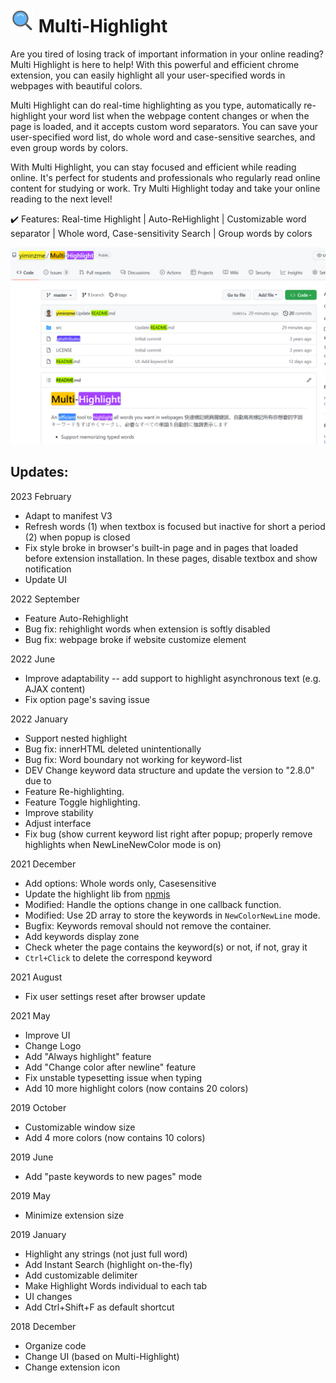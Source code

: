 # ![extension-logo](src/img/logo38.png) Multi-Highlight

Are you tired of losing track of important information in your online reading? Multi Highlight is here to help! With this powerful and efficient chrome extension, you can easily highlight all your user-specified words in webpages with beautiful colors.

Multi Highlight can do real-time highlighting as you type, automatically re-highlight your word list when the webpage content changes or when the page is loaded, and it accepts custom word separators. You can save your user-specified word list, do whole word and case-sensitive searches, and even group words by colors.

With Multi Highlight, you can stay focused and efficient while reading online. It's perfect for students and professionals who regularly read online content for studying or work. Try Multi Highlight today and take your online reading to the next level!

✔️ Features: Real-time Highlight | Auto-ReHighlight | Customizable word separator | Whole word, Case-sensitivity Search | Group words by colors  


![screenshot-2](doc/2_screenshot_github.png)

## Updates: 

2023 February
* Adapt to manifest V3
* Refresh words (1) when textbox is focused but inactive for short a period (2) when popup is closed
* Fix style broke in browser's built-in page and in pages that loaded before extension installation. In these pages, disable textbox and show notification
* Update UI

2022 September
* Feature Auto-Rehighlight
* Bug fix: rehighlight words when extension is softly disabled
* Bug fix: webpage broke if website customize <span> element

2022 June  
* Improve adaptability -- add support to highlight asynchronous text (e.g. AJAX content)
* Fix option page's saving issue

2022 January  
* Support nested highlight
* Bug fix: innerHTML deleted unintentionally
* Bug fix: Word boundary not working for keyword-list
* DEV Change keyword data structure and update the version to "2.8.0" due to 
* Feature Re-highlighting.
* Feature Toggle highlighting.
* Improve stability
* Adjust interface
* Fix bug (show current keyword list right after popup; properly remove highlights when NewLineNewColor mode is on)

2021 December
* Add options: Whole words only, Casesensitive
* Update the highlight lib from [npmjs](https://www.npmjs.com/package/jquery-highlight)
* Modified: Handle the options change in one callback function.
* Modified: Use 2D array to store the keywords in `NewColorNewLine` mode.
* Bugfix: Keywords removal should not remove the container.
* Add keywords display zone
* Check wheter the page contains the keyword(s) or not, if not, gray it
* `Ctrl+Click` to delete the correspond keyword

2021 August
* Fix user settings reset after browser update

2021 May
* Improve UI
* Change Logo
* Add "Always highlight" feature
* Add "Change color after newline" feature
* Fix unstable typesetting issue when typing
* Add 10 more highlight colors (now contains 20 colors)

2019 October
* Customizable window size
* Add 4 more colors (now contains 10 colors)

2019 June
* Add "paste keywords to new pages" mode

2019 May
* Minimize extension size

2019 January
* Highlight any strings (not just full word)
* Add Instant Search (highlight on-the-fly)
* Add customizable delimiter
* Make Highlight Words individual to each tab
* UI changes
* Add Ctrl+Shift+F as default shortcut

2018 December
* Organize code
* Change UI (based on Multi-Highlight)
* Change extension icon